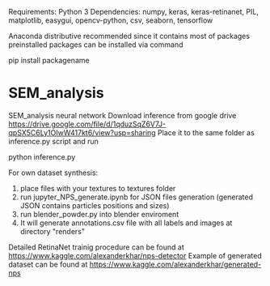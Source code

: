 Requirements:
Python 3 
Dependencies:
numpy, 
keras,
keras-retinanet,
PIL, 
matplotlib,
easygui,
opencv-python,
csv,
seaborn,
tensorflow 

Anaconda distributive recommended since it contains most of packages preinstalled
packages can be installed via command 

pip install packagename

# SEM_analysis
SEM_analysis neural network
Download inference from google drive https://drive.google.com/file/d/1qduzSqZ6V7J-qpSX5C6Ly1OIwW417kt6/view?usp=sharing
Place it to the same folder as inference.py script and run 


python inference.py


For own dataset synthesis:
1. place files with your textures to textures folder
2. run jupyter_NPS_generate.ipynb for JSON files generation (generated JSON contains particles positions and sizes)
3. run blender_powder.py into blender enviroment
4. It will generate annotations.csv file with all labels and images at directory "renders"

Detailed RetinaNet trainig procedure can be found at https://www.kaggle.com/alexanderkhar/nps-detector
Example of generated dataset can be found at https://www.kaggle.com/alexanderkhar/generated-nps
